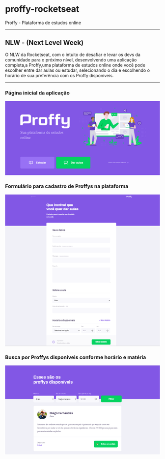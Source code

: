 # proffy-rocketseat
Proffy - Plataforma de estudos online

--- 

## NLW - (Next Level Week)

O NLW da Rocketseat, com o intuito de desafiar e levar os devs da comunidade para o próximo nível, desenvolvendo uma aplicação completa,a Proffy,uma plataforma de estudos online onde você pode escolher entre dar aulas ou estudar, selecionando o dia e escolhendo o horário de sua preferência com os Proffy disponíveis.

---

### Página inicial da aplicação 
<img src="https://github.com/tais-antunes/proffy-rocketseat/blob/master/public/images/projeto-final/proffy1.PNG">

### Formulário para cadastro de Proffys na plataforma
<img src="https://github.com/tais-antunes/proffy-rocketseat/blob/master/public/images/projeto-final/proffy2.PNG">

### Busca por Proffys disponíveis conforme horário e matéria
<img src="https://github.com/tais-antunes/proffy-rocketseat/blob/master/public/images/projeto-final/proffy3.PNG">






